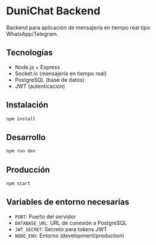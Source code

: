 # DuniChat Backend

Backend para aplicación de mensajería en tiempo real tipo WhatsApp/Telegram.

## Tecnologías

- Node.js + Express
- Socket.io (mensajería en tiempo real)
- PostgreSQL (base de datos)
- JWT (autenticación)

## Instalación
```bash
npm install
```

## Desarrollo
```bash
npm run dev
```

## Producción
```bash
npm start
```

## Variables de entorno necesarias

- `PORT`: Puerto del servidor
- `DATABASE_URL`: URL de conexión a PostgreSQL
- `JWT_SECRET`: Secreto para tokens JWT
- `NODE_ENV`: Entorno (development/production)
